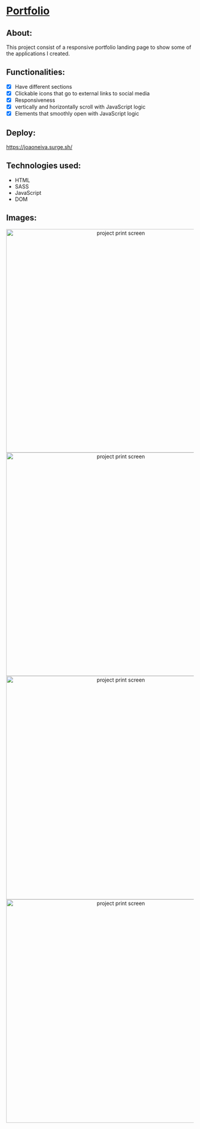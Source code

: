 # [Portfolio](https://joaoneiva.surge.sh/)

## About:
This project consist of a responsive portfolio landing page to show some of the applications I created.

## Functionalities:
- [x]  Have different sections
- [x]  Clickable icons that go to external links to social media
- [x]  Responsiveness
- [x]  vertically and horizontally scroll with JavaScript logic
- [x]  Elements that smoothly open with JavaScript logic

## Deploy:
https://joaoneiva.surge.sh/

## Technologies used:
- HTML
- SASS
- JavaScript
- DOM

## Images:
<p align="center">
  <img src="./F4LIFE/imagens e icones/mobile.jpg" alt="project print screen" width="600">  
  <img src="./F4LIFE/imagens e icones/1.jpg" alt="project print screen" width="600">  
  <img src="./F4LIFE/imagens e icones/2.jpg" alt="project print screen" width="600">  
  <img src="./F4LIFE/imagens e icones/3.jpg" alt="project print screen" width="600">  
</p>
